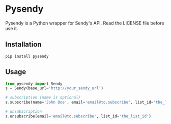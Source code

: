 Pysendy
=======

Pysendy is a Python wrapper for Sendy's API.
Read the LICENSE file before use it.

Installation
------------
    pip install pysendy

Usage
-----
```python
from pysendy import Sendy
s = Sendy(base_url='http://your_sendy_url')

# subscription (name is optional)
s.subscribe(name='John Doe', email='email@to.subscribe', list_id='the_list_id')

# unsubscription
s.unsubscribe(email='email@to.subscribe', list_id='the_list_id')
```
